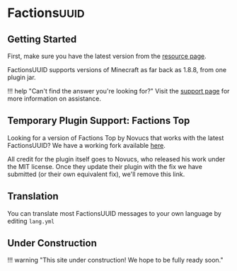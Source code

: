 # Factions<small>UUID</small>

## Getting Started

First, make sure you have the latest version from the [resource page](https://www.spigotmc.org/resources/factionsuuid.1035/).

FactionsUUID supports versions of Minecraft as far back as 1.8.8, from one plugin jar.

!!! help "Can't find the answer you're looking for?"
    Visit the [support page](help.md) for more information on assistance.

## Temporary Plugin Support: Factions Top

Looking for a version of Factions Top by Novucs that works with the latest FactionsUUID? We have a working fork
available [here](https://github.com/CmdrKittens/factions-top/releases/download/temp/FactionsTop.jar).

All credit for the plugin itself goes to Novucs, who released his work under the MIT license. Once they update
their plugin with the fix we have submitted (or their own equivalent fix), we'll remove this link.

## Translation

You can translate most FactionsUUID messages to your own language by editing `lang.yml`

## Under Construction

!!! warning "This site under construction! We hope to be fully ready soon."
